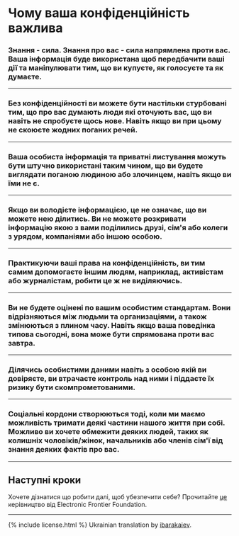 # Чому ваша конфіденційність важлива

### Знання - сила. Знання про вас - сила напрямлена проти вас. Ваша інформація буде використана щоб передбачити ваші дії та маніпулювати тим, що ви купуєте, як голосуєте та як думаєте.

---
### Без конфіденційності ви можете бути настільки стурбовані тим, що про вас думають люди які оточують вас, що ви навіть не спробуєте щось нове. Навіть якщо ви при цьому не скоюєте жодних поганих речей.

---
### Ваша особиста інформація та приватні листування можуть бути штучно використані таким чином, що ви будете виглядати поганою людиною або злочинцем, навіть якщо ви їми не є.

---
### Якщо ви володієте інформацією, це не означає, що ви можете нею ділитись. Ви не можете розкривати інформацію якою з вами поділились друзі, сім'я або колеги з урядом, компаніями або іншою особою.

---
### Практикуючи ваші права на конфіденційність, ви тим самим допомогаєте іншим людям, наприклад, активістам або журналістам, робити це ж не виділяючись.

---
### Ви не будете оцінені по вашим особистим стандартам. Вони відрізняються між людьми та организаціями, а також змінюються з плином часу. Навіть якщо ваша поведінка типова сьогодні, вона може бути спрямована проти вас завтра.

---
### Ділячись особистими даними навіть з особою якій ви довіряєте, ви втрачаєте контроль над ними і піддаєте їх ризику бути скомпрометованими.

---
### Соціальні кордони створюються тоді, коли ми маємо можливість тримати деякі частини нашого життя при собі. Можливо ви хочете обмежити деяких людей, таких як колишніх чоловіків/жінок, начальників або членів сім'ї від знання деяких фактів про вас.

-----

## Наступні кроки
Хочете дізнатися що робити далі, щоб убезпечити себе? Прочитайте [це](https://ssd.eff.org/) керівництво від Electronic Frontier Foundation.

-----
{% include license.html %} Ukrainian translation by [ibarakaiev](https://github.com/ibarakaiev).

